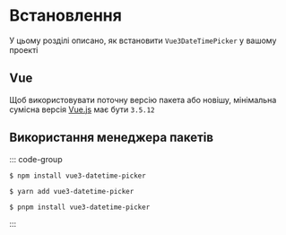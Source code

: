 # Встановлення

У цьому розділі описано, як встановити <code>Vue3DateTimePicker</code> у вашому проекті

## Vue

Щоб використовувати поточну версію пакета або новішу, мінімальна сумісна версія <a href="https://vuejs.org/" target="_blank" rel="noreferrer">Vue.js</a> має бути <code>3.5.12</code>

## Використання менеджера пакетів

::: code-group

```shell [npm]
$ npm install vue3-datetime-picker
```

```shell [yarn]
$ yarn add vue3-datetime-picker
```

```shell [pnpm]
$ pnpm install vue3-datetime-picker
```

:::
